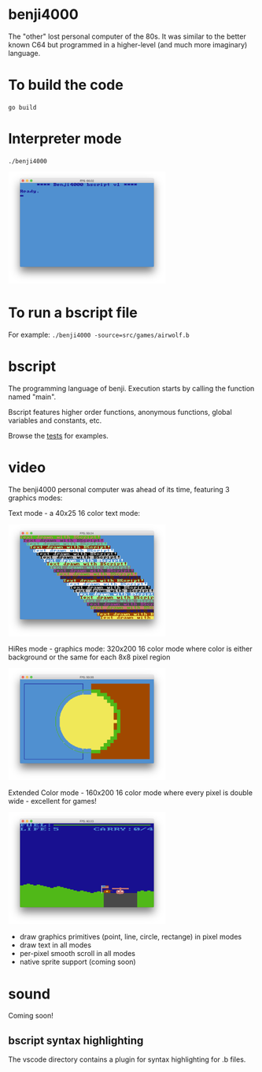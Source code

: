 # benji4000
The "other" lost personal computer of the 80s. 
It was similar to the better known C64 but programmed in a higher-level (and much more imaginary) language.

# To build the code
`go build`

# Interpreter mode
`./benji4000`

<img src="screenshots/repl.png" width=320>

# To run a bscript file

For example:
`./benji4000 -source=src/games/airwolf.b`

# bscript
The programming language of benji. Execution starts by calling the function named "main".

Bscript features higher order functions, anonymous functions, global variables and constants, etc. 

Browse the [tests](https://github.com/gabor-lbl/benji4000/tree/master/src/tests) for examples.

# video
The benji4000 personal computer was ahead of its time, featuring 3 graphics modes:

Text mode - a 40x25 16 color text mode: 

<img src="screenshots/textmode.png" width=320>

HiRes mode - graphics mode: 320x200 16 color mode where color is either background or the same for each 8x8 pixel region

<img src="screenshots/hiresmode.png" width=320>

Extended Color mode - 160x200 16 color mode where every pixel is double wide - excellent for games! 

<img src="screenshots/extmode.png" width=320>

- draw graphics primitives (point, line, circle, rectange) in pixel modes
- draw text in all modes
- per-pixel smooth scroll in all modes
- native sprite support (coming soon)

# sound
Coming soon!

## bscript syntax highlighting
The vscode directory contains a plugin for syntax highlighting for .b files.

  
